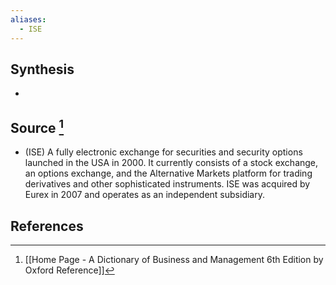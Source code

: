 ```yaml
---
aliases:
  - ISE
---
```

## Synthesis
- 
## Source [^1]
- (ISE) A fully electronic exchange for securities and security options launched in the USA in 2000. It currently consists of a stock exchange, an options exchange, and the Alternative Markets platform for trading derivatives and other sophisticated instruments. ISE was acquired by Eurex in 2007 and operates as an independent subsidiary.
## References

[^1]: [[Home Page - A Dictionary of Business and Management 6th Edition by Oxford Reference]]